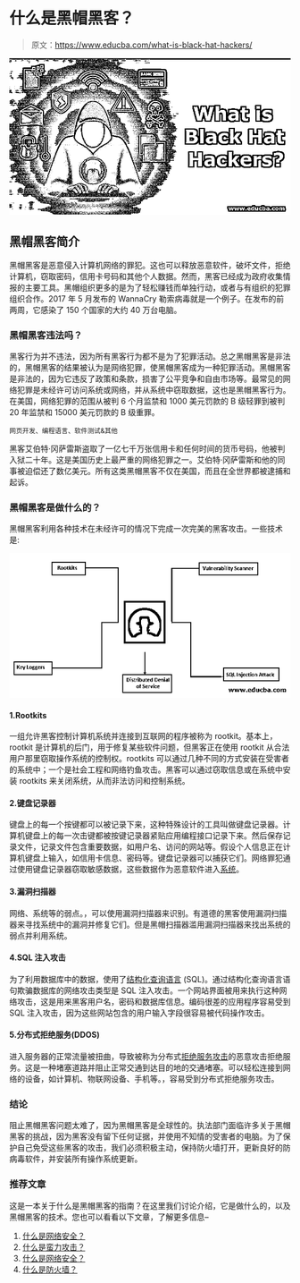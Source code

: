 # 什么是黑帽黑客？

> 原文：<https://www.educba.com/what-is-black-hat-hackers/>

![What is Black Hat Hackers](img/472036bd7e6e54fed2a98c5206959e19.png)



## 黑帽黑客简介

黑帽黑客是恶意侵入计算机网络的罪犯。这也可以释放恶意软件，破坏文件，拒绝计算机，窃取密码，信用卡号码和其他个人数据。然而，黑客已经成为政府收集情报的主要工具。黑帽组织更多的是为了轻松赚钱而单独行动，或者与有组织的犯罪组织合作。2017 年 5 月发布的 WannaCry 勒索病毒就是一个例子。在发布的前两周，它感染了 150 个国家的大约 40 万台电脑。

### 黑帽黑客违法吗？

黑客行为并不违法，因为所有黑客行为都不是为了犯罪活动。总之黑帽黑客是非法的，黑帽黑客的结果被认为是网络犯罪，使黑帽黑客成为一种犯罪活动。黑帽黑客是非法的，因为它违反了政策和条款，损害了公平竞争和自由市场等。最常见的网络犯罪是未经许可访问系统或网络，并从系统中窃取数据，这也是黑帽黑客行为。在美国，网络犯罪的范围从被判 6 个月监禁和 1000 美元罚款的 B 级轻罪到被判 20 年监禁和 15000 美元罚款的 B 级重罪。

<small>网页开发、编程语言、软件测试&其他</small>

黑客艾伯特·冈萨雷斯盗取了一亿七千万张信用卡和任何时间的货币号码，他被判入狱二十年。这是美国历史上最严重的网络犯罪之一。艾伯特·冈萨雷斯和他的同事被迫偿还了数亿美元。所有这类黑帽黑客不仅在美国，而且在全世界都被逮捕和起诉。

### 黑帽黑客是做什么的？

黑帽黑客利用各种技术在未经许可的情况下完成一次完美的黑客攻击。一些技术是:

![What do Black Hat Hackers do](img/62e7bffe7907c48954bb2f1f761d4e43.png)



#### 1.Rootkits

一组允许黑客控制计算机系统并连接到互联网的程序被称为 rootkit。基本上，rootkit 是计算机的后门，用于修复某些软件问题，但黑客正在使用 rootkit 从合法用户那里窃取操作系统的控制权。rootkits 可以通过几种不同的方式安装在受害者的系统中；一个是社会工程和网络钓鱼攻击。黑客可以通过窃取信息或在系统中安装 rootkits 来关闭系统，从而非法访问和控制系统。

#### 2.键盘记录器

键盘上的每一个按键都可以被记录下来，这种特殊设计的工具叫做键盘记录器。计算机键盘上的每一次击键都被按键记录器紧贴应用编程接口记录下来。然后保存记录文件，记录文件包含重要数据，如用户名、访问的网站等。假设个人信息正在计算机键盘上输入，如信用卡信息、密码等。键盘记录器可以捕获它们。网络罪犯通过使用键盘记录器窃取敏感数据，这些数据作为恶意软件进入[系统](https://www.educba.com/what-is-malware/)。

#### 3.漏洞扫描器

网络、系统等的弱点。，可以使用漏洞扫描器来识别。有道德的黑客使用漏洞扫描器来寻找系统中的漏洞并修复它们。但是黑帽扫描器滥用漏洞扫描器来找出系统的弱点并利用系统。

#### 4.SQL 注入攻击

为了利用数据库中的数据，使用了[结构化查询语言](https://www.educba.com/what-is-sql/) (SQL)。通过结构化查询语言语句欺骗数据库的网络攻击类型是 SQL 注入攻击。一个网站界面被用来执行这种网络攻击，这是用来黑客用户名，密码和数据库信息。编码很差的应用程序容易受到 SQL 注入攻击，因为这些网站包含的用户输入字段很容易被代码操作攻击。

#### 5.分布式拒绝服务(DDOS)

进入服务器的正常流量被扭曲，导致被称为分布式[拒绝服务攻击](https://www.educba.com/denial-of-service-attack/)的恶意攻击拒绝服务。这是一种堵塞道路并阻止正常交通到达目的地的交通堵塞。可以轻松连接到网络的设备，如计算机、物联网设备、手机等。，容易受到分布式拒绝服务攻击。

### 结论

阻止黑帽黑客问题太难了，因为黑帽黑客是全球性的。执法部门面临许多关于黑帽黑客的挑战，因为黑客没有留下任何证据，并使用不知情的受害者的电脑。为了保护自己免受这些黑客的攻击，我们必须积极主动，保持防火墙打开，更新良好的防病毒软件，并安装所有操作系统更新。

### 推荐文章

这是一本关于什么是黑帽黑客的指南？在这里我们讨论介绍，它是做什么的，以及黑帽黑客的技术。您也可以看看以下文章，了解更多信息–

1.  [什么是网络安全？](https://www.educba.com/what-is-cyber-security/)
2.  [什么是蛮力攻击？](https://www.educba.com/what-is-a-brute-force-attack/)
3.  [什么是网络安全？](https://www.educba.com/what-is-network-security/)
4.  [什么是防火墙？](https://www.educba.com/what-is-a-firewall/)





